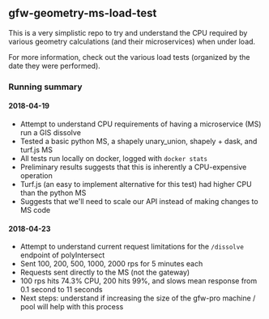 ## gfw-geometry-ms-load-test
This is a very simplistic repo to try and understand the CPU required by various geometry calculations (and their microservices) when under load.

For more information, check out the various load tests (organized by the date they were performed).

### Running summary

#### 2018-04-19
- Attempt to understand CPU requirements of having a microservice (MS) run a GIS dissolve
- Tested a basic python MS, a shapely unary_union, shapely + dask, and turf.js MS
- All tests run locally on docker, logged with `docker stats`
- Preliminary results suggests that this is inherently a CPU-expensive operation
- Turf.js (an easy to implement alternative for this test) had higher CPU than the python MS
- Suggests that we'll need to scale our API instead of making changes to MS code

#### 2018-04-23
- Attempt to understand current request limitations for the `/dissolve` endpoint of polyIntersect
- Sent 100, 200, 500, 1000, 2000 rps for 5 minutes each
- Requests sent directly to the MS (not the gateway)
- 100 rps hits 74.3% CPU, 200 hits 99%, and slows mean response from 0.1 second to 11 seconds
- Next steps: understand if increasing the size of the gfw-pro machine / pool will help with this process
